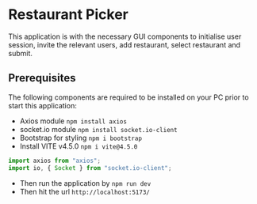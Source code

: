 # Restaurant Picker

This application is with the necessary GUI components to initialise user session, invite the relevant users, add restaurant, select restaurant and submit.

## Prerequisites

The following components are required to be installed on your PC prior to start this application:

- Axios module ```npm install axios```
- socket.io module ```npm install socket.io-client```
- Bootstrap for styling ```npm i bootstrap```
- Install VITE v4.5.0 ```npm i vite@4.5.0```

```js
import axios from "axios";
import io, { Socket } from "socket.io-client";
```

- Then run the application by ```npm run dev```
- Then hit the url ```http://localhost:5173/```
